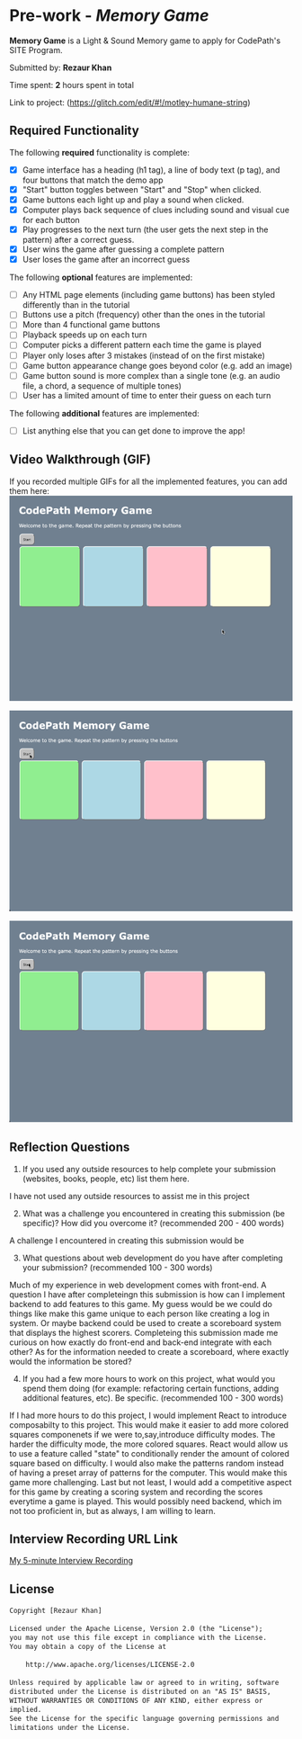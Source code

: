 # Pre-work - *Memory Game*

**Memory Game** is a Light & Sound Memory game to apply for CodePath's SITE Program. 

Submitted by: **Rezaur Khan**

Time spent: **2** hours spent in total

Link to project: (https://glitch.com/edit/#!/motley-humane-string)

## Required Functionality

The following **required** functionality is complete:

* [x] Game interface has a heading (h1 tag), a line of body text (p tag), and four buttons that match the demo app
* [x] "Start" button toggles between "Start" and "Stop" when clicked. 
* [x] Game buttons each light up and play a sound when clicked. 
* [x] Computer plays back sequence of clues including sound and visual cue for each button
* [x] Play progresses to the next turn (the user gets the next step in the pattern) after a correct guess. 
* [x] User wins the game after guessing a complete pattern
* [x] User loses the game after an incorrect guess

The following **optional** features are implemented:

* [ ] Any HTML page elements (including game buttons) has been styled differently than in the tutorial
* [ ] Buttons use a pitch (frequency) other than the ones in the tutorial
* [ ] More than 4 functional game buttons
* [ ] Playback speeds up on each turn
* [ ] Computer picks a different pattern each time the game is played
* [ ] Player only loses after 3 mistakes (instead of on the first mistake)
* [ ] Game button appearance change goes beyond color (e.g. add an image)
* [ ] Game button sound is more complex than a single tone (e.g. an audio file, a chord, a sequence of multiple tones)
* [ ] User has a limited amount of time to enter their guess on each turn

The following **additional** features are implemented:

- [ ] List anything else that you can get done to improve the app!

## Video Walkthrough (GIF)

If you recorded multiple GIFs for all the implemented features, you can add them here:
![](./gameplay111.gif)

![](./gameplay.gif)

![](./gameplay5.gif)


## Reflection Questions
1. If you used any outside resources to help complete your submission (websites, books, people, etc) list them here. 

I have not used any outside resources to assist me in this project

2. What was a challenge you encountered in creating this submission (be specific)? How did you overcome it? (recommended 200 - 400 words) 

A challenge I encountered in creating this submission would be 

3. What questions about web development do you have after completing your submission? (recommended 100 - 300 words) 

Much of my experience in web development comes with front-end. A question I have after completeingn this submission is how can I implement backend to add features to this game. My guess would be we could do things like make this game unique to each person like creating a log in system. Or maybe backend could be used to create a scoreboard system that displays the highest scorers. Completeing this submission made me curious on how exactly do front-end and back-end integrate with each other? As for the information needed to create a scoreboard, where exactly would the information be stored?

4. If you had a few more hours to work on this project, what would you spend them doing (for example: refactoring certain functions, adding additional features, etc). Be specific. (recommended 100 - 300 words) 

If I had more hours to do this project, I would implement React to introduce composabilty to this project. This would make it easier to add more colored squares componenets if we were to,say,introduce difficulty modes. The harder the difficulty mode, the more colored squares. React would allow us to use a feature called "state" to conditionally render the amount of colored square based on difficulty. I would also make the patterns random instead of having a preset array of patterns for the computer. This would make this game more challenging. Last but not least, I would add a competitive aspect for this game by creating a scoring system and recording the scores everytime a game is played. This would possibly need backend, which im not too proficient in, but as always, I am willing to learn. 



## Interview Recording URL Link

[My 5-minute Interview Recording](your-link-here)


## License

    Copyright [Rezaur Khan]

    Licensed under the Apache License, Version 2.0 (the "License");
    you may not use this file except in compliance with the License.
    You may obtain a copy of the License at

        http://www.apache.org/licenses/LICENSE-2.0

    Unless required by applicable law or agreed to in writing, software
    distributed under the License is distributed on an "AS IS" BASIS,
    WITHOUT WARRANTIES OR CONDITIONS OF ANY KIND, either express or implied.
    See the License for the specific language governing permissions and
    limitations under the License.
